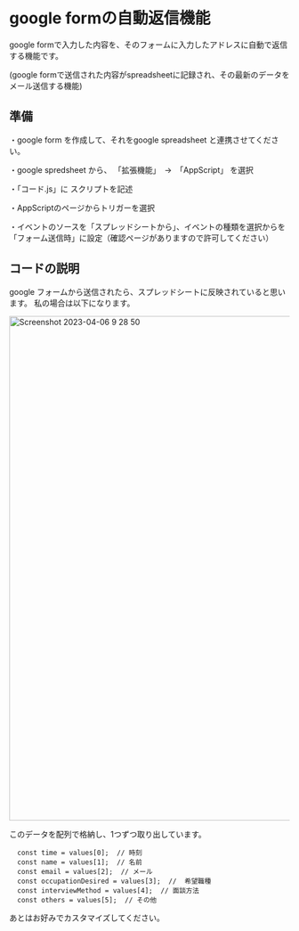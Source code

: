 # google formの自動返信機能

google formで入力した内容を、そのフォームに入力したアドレスに自動で返信する機能です。

(google formで送信された内容がspreadsheetに記録され、その最新のデータをメール送信する機能)


## 準備
・google form を作成して、それをgoogle spreadsheet と連携させてください。

・google spredsheet から、 「拡張機能」　→　「AppScript」 を選択

・「コード.js」に スクリプトを記述

・AppScriptのページからトリガーを選択

・イベントのソースを「スプレッドシートから」、イベントの種類を選択からを「フォーム送信時」に設定（確認ページがありますので許可してください）


## コードの説明

google フォームから送信されたら、スプレッドシートに反映されていると思います。
私の場合は以下になります。

<img width="906" alt="Screenshot 2023-04-06 9 28 50" src="https://user-images.githubusercontent.com/69481175/230243005-b5671efd-e8ff-4acf-a186-44f1ae7a17d8.png">


このデータを配列で格納し、1つずつ取り出しています。
```
  const time = values[0];  // 時刻
  const name = values[1];  // 名前
  const email = values[2];  // メール
  const occupationDesired = values[3];  //  希望職種
  const interviewMethod = values[4];  // 面談方法
  const others = values[5];  // その他 
 ```
 
 あとはお好みでカスタマイズしてください。
 
